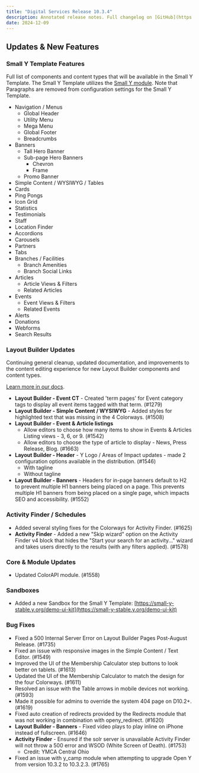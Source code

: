 ```yaml
---
title: "Digital Services Release 10.3.4"
description: Annotated release notes. Full changelog on [GitHub](https://github.com/YCloudYUSA/yusaopeny/releases/tag/10.3.4)
date: 2024-12-09
---
```


## Updates & New Features

### Small Y Template Features

Full list of components and content types that will be available in the Small Y Template. The Small Y Template utilizes the [Small Y module](https://www.drupal.org/project/ws_small_y). Note that Paragraphs are removed from configuration settings for the Small Y Template.

*   Navigation / Menus
    *   Global Header
    *   Utility Menu
    *   Mega Menu
    *   Global Footer
    *   Breadcrumbs
*   Banners
    *   Tall Hero Banner
    *   Sub-page Hero Banners
        *   Chevron
        *   Frame
    *   Promo Banner
*   Simple Content / WYSIWYG / Tables
*   Cards
*   Ping Pongs
*   Icon Grid
*   Statistics
*   Testimonials
*   Staff
*   Location Finder
*   Accordions
*   Carousels
*   Partners
*   Tabs
*   Branches / Facilities
    *   Branch Amenities
    *   Branch Social Links
*   Articles
    *   Article Views & Filters
    *   Related Articles
*   Events
    *   Event Views & Filters
    *   Related Events
*   Alerts
*   Donations
*   Webforms
*   Search Results

### Layout Builder Updates

Continuing general cleanup, updated documentation, and improvements to the content editing experience for new Layout Builder components and content types.

[Learn more in our docs](https://ds-docs.y.org/docs/user-documentation/layout-builder/).

*   **Layout Builder - Event CT** - Created 'term pages' for Event category tags to display all event items tagged with that term. (#1279)
*   **Layout Builder - Simple Content / WYSIWYG** - Added styles for highlighted text that was missing in the 4 Colorways. (#1508)
*   **Layout Builder - Event & Article listings**
    *   Allow editors to choose how many items to show in Events & Articles Listing views - 3, 6, or 9. (#1542)
    *   Allow editors to choose the type of article to display - News, Press Release, Blog. (#1663)
*   **Layout Builder - Header** - Y Logo / Areas of Impact updates - made 2 configuration options available in the distribution. (#1546)
    *   With tagline
    *   Without tagline
*   **Layout Builder - Banners** - Headers for in-page banners default to H2 to prevent multiple H1 banners being placed on a page. This prevents multiple H1 banners from being placed on a single page, which impacts SEO and accessibility. (#1552)

### Activity Finder / Schedules

*   Added several styling fixes for the Colorways for Activity Finder. (#1625)
*   **Activity Finder** - Added a new "Skip wizard" option on the Activity Finder v4 block that hides the "Start your search for an activity..." wizard and takes users directly to the results (with any filters applied). (#1578)

### Core & Module Updates

*   Updated ColorAPI module. (#1558)

### Sandboxes

*   Added a new Sandbox for the Small Y Template: [https://small-y-stable.y.org/demo-ui-kit](https://small-y-stable.y.org/demo-ui-kit)

### Bug Fixes

*   Fixed a 500 Internal Server Error on Layout Builder Pages Post-August Release. (#1735)
*   Fixed an issue with responsive images in the Simple Content / Text Editor. (#1549)
*   Improved the UI of the Membership Calculator step buttons to look better on tablets. (#1613)
*   Updated the UI of the Membership Calculator to match the design for the four Colorways. (#1611)
*   Resolved an issue with the Table arrows in mobile devices not working. (#1593)
*   Made it possible for admins to override the system 404 page on D10.2+. (#1619)
*   Fixed auto creation of redirects provided by the Redirects module that was not working in combination with openy_redirect. (#1620)
*   **Layout Builder - Banners** - Fixed video plays to play inline on iPhone instead of fullscreen. (#1646)
*   **Activity Finder** - Ensured if the solr server is unavailable Activity Finder will not throw a 500 error and WSOD (White Screen of Death). (#1753)
    *   Credit: YMCA Central Ohio
*   Fixed an issue with y_camp module when attempting to upgrade Open Y from version 10.3.2 to 10.3.2.3. (#1765)
